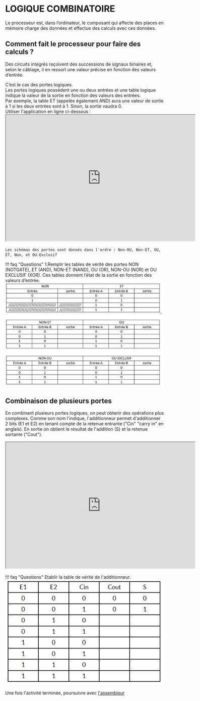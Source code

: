 # LOGIQUE COMBINATOIRE
Le processeur est, dans l’ordinateur, le composant qui affecte des places en mémoire charge des données et effectue des calculs avec ces données.
## Comment fait le processeur pour faire des calculs ?
Des circuits intégrés reçoivent des successions de signaux binaires et, selon le câblage, il en ressort une valeur précise en fonction des valeurs d’entrée.</br>

C’est le cas des portes logiques.</br>
Les portes logiques possèdent une ou deux entrées et une table logique indique la valeur de la sortie en fonction des valeurs des entrées.</br>
Par exemple, la table ET (appelée également AND) aura une valeur de sortie à 1 si les deux entrées sont à 1. Sinon, la sortie vaudra 0.</br>
Utiliser l'application en ligne ci-dessous :</br>
	<iframe width="600px" height="400px" src="https://circuitverse.org/simulator/embed/portes-logiques" id="projectPreview" scrolling="no" webkitAllowFullScreen mozAllowFullScreen allowFullScreen></iframe>
	
	Les schémas des portes sont donnés dans l'ordre : Non-OU, Non-ET, OU, ET, Non, et OU-Exclusif
!!! faq "Questions"
	1.Remplir les tables de vérité des portes NON (NOTGATE), ET (AND), NON-ET (NAND), OU (OR), NON-OU (NOR) et OU EXCLUSIF (XOR). Ces tables donnent l’état de la sortie en fonction des valeurs d’entrée.    
	![tables de vérité à remplir](../img/tables_verite.JPG)

## Combinaison de plusieurs portes
En combinant plusieurs portes logiques, on peut obtenir des opérations plus complexes. Comme son nom l'indique, l'additionneur permet d'additionner 2 bits (E1 et E2) en tenant compte de la retenue entrante ("Cin" "carry in" en anglais). En sortie on obtient le résultat de l'addition (S) et la retenue sortante ("Cout").  
<iframe width="600px" height="400px" src="https://circuitverse.org/simulator/embed/additionneur" id="projectPreview" scrolling="no" webkitAllowFullScreen mozAllowFullScreen allowFullScreen></iframe>

!!! faq "Questions"
		Etablir la table de vérité de l'additionneur.  
		![additionneur](../img/additionneur.png)

Une fois l'activité terminée, poursuivre avec [l'assembleur](../OS/assembleur.html)
